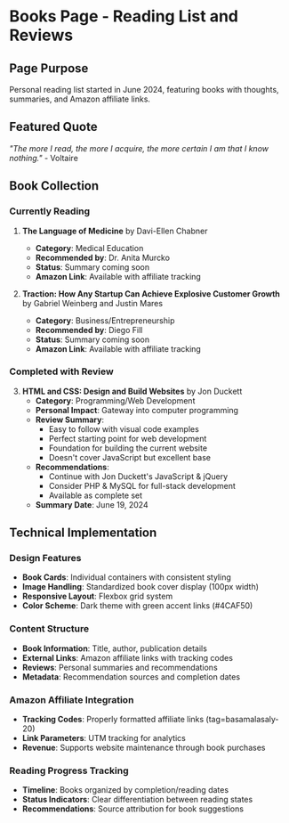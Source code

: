 # Books Page - Reading List and Reviews

## Page Purpose
Personal reading list started in June 2024, featuring books with thoughts, summaries, and Amazon affiliate links.

## Featured Quote
*"The more I read, the more I acquire, the more certain I am that I know nothing."* - Voltaire

## Book Collection

### Currently Reading
1. **The Language of Medicine** by Davi-Ellen Chabner
   - **Category**: Medical Education
   - **Recommended by**: Dr. Anita Murcko
   - **Status**: Summary coming soon
   - **Amazon Link**: Available with affiliate tracking

2. **Traction: How Any Startup Can Achieve Explosive Customer Growth** by Gabriel Weinberg and Justin Mares
   - **Category**: Business/Entrepreneurship
   - **Recommended by**: Diego Fill
   - **Status**: Summary coming soon
   - **Amazon Link**: Available with affiliate tracking

### Completed with Review
3. **HTML and CSS: Design and Build Websites** by Jon Duckett
   - **Category**: Programming/Web Development
   - **Personal Impact**: Gateway into computer programming
   - **Review Summary**: 
     - Easy to follow with visual code examples
     - Perfect starting point for web development
     - Foundation for building the current website
     - Doesn't cover JavaScript but excellent base
   - **Recommendations**: 
     - Continue with Jon Duckett's JavaScript & jQuery
     - Consider PHP & MySQL for full-stack development
     - Available as complete set
   - **Summary Date**: June 19, 2024

## Technical Implementation

### Design Features
- **Book Cards**: Individual containers with consistent styling
- **Image Handling**: Standardized book cover display (100px width)
- **Responsive Layout**: Flexbox grid system
- **Color Scheme**: Dark theme with green accent links (#4CAF50)

### Content Structure
- **Book Information**: Title, author, publication details
- **External Links**: Amazon affiliate links with tracking codes
- **Reviews**: Personal summaries and recommendations
- **Metadata**: Recommendation sources and completion dates

### Amazon Affiliate Integration
- **Tracking Codes**: Properly formatted affiliate links (tag=basamalasaly-20)
- **Link Parameters**: UTM tracking for analytics
- **Revenue**: Supports website maintenance through book purchases

### Reading Progress Tracking
- **Timeline**: Books organized by completion/reading dates
- **Status Indicators**: Clear differentiation between reading states
- **Recommendations**: Source attribution for book suggestions